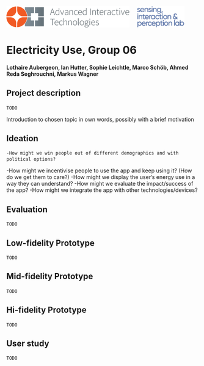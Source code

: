 <p align="left" width="100%">
  <img height="56" src="img/logo-ait.png"> &nbsp; &nbsp;
  <img height="56" src="img/eth-sip-3l.png">     
</p>

# Electricity Use, Group 06
#### Lothaire Aubergeon, Ian Hutter, Sophie Leichtle, Marco Schöb, Ahmed Reda Seghrouchni, Markus Wagner

## Project description

    TODO

  Introduction to chosen topic in own words, possibly with a brief motivation

## Ideation

    -How might we win people out of different demographics and with political options?
  -How might we incentivise people to use the app and keep using it? (How do we get them to care?)
  -How might we display the user’s energy use in a way they can understand?
  -How might we evaluate the impact/success of the app?
  -How might we integrate the app with other technologies/devices?

    
## Evaluation

    TODO

## Low-fidelity Prototype

    TODO
    
## Mid-fidelity Prototype

    TODO

## Hi-fidelity Prototype

    TODO
    
## User study

    TODO
